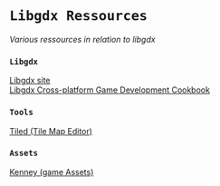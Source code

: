 # `Libgdx Ressources`
_Various ressources in relation to libgdx_

### `Libgdx`
[Libgdx site](https://libgdx.badlogicgames.com)  
[Libgdx Cross-platform Game Development Cookbook](https://github.com/saltares/libgdx-cookbook)

### `Tools`
[Tiled (Tile Map Editor)](http://www.mapeditor.org)


### `Assets`
[Kenney (game Assets)](http://www.kenney.nl/assets)
